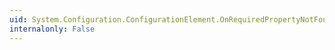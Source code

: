 ```yaml
---
uid: System.Configuration.ConfigurationElement.OnRequiredPropertyNotFound(System.String)
internalonly: False
---
```

